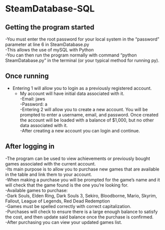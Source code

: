 # SteamDatabase-SQL

## Getting the program started  
 -You must enter the root password for your local system in the   “password” parameter at line 6 in SteamDatabase.py  
    -This allows the use of mySQL with Python  
 -You can then run the program normally with command “python SteamDatabase.py” in the terminal (or your typical method for running py).
## Once running  
 - Entering 1 will allow you to login as a previously registered account.  
    * My account will have initial data associated with it.  
        -Email: jaws  
        -Password: a  
 -Entering 2 will allow you to create a new account. You will be prompted to enter a username, email, and password. Once created the account will be loaded with a balance of $1,000, but no other data associated with it.  
    -After creating a new account you can login and continue.  
## After logging in  
 -The program can be used to view achievements or previously bought games associated with the current account.  
 -Its main purpose is to allow you to purchase new games that are available in the table and link them to your account.  
 -When making a purchase you will be prompted for the game’s name and it will check that the game found is the one you’re looking for.  
    -Available games to purchase:  
        -Dark Souls, Elden Ring, Dark Souls 3, Sekiro, Bloodborne, Mario, Skyrim, Fallout, League of Legends, Red Dead Redemption  
    -Games must be spelled correctly with correct capitalization.  
 -Purchases will check to ensure there is a large enough balance to satisfy the cost, and then update said balance once the purchase is confirmed.  
 -After purchasing you can view your updated games list.  
